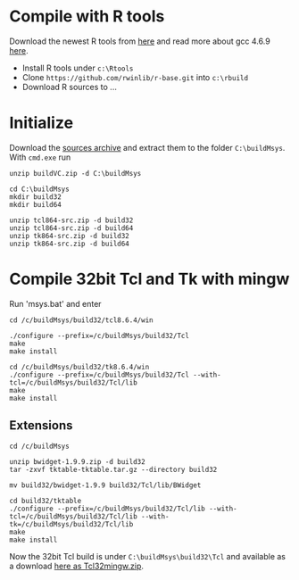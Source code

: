 
# Compile with R tools

Download the newest R tools from
[here](https://cran.r-project.org/bin/windows/Rtools/) and read more
about gcc 4.6.9 [here](https://github.com/rwinlib/r-base#readme).

* Install R tools under `c:\Rtools`
* Clone `https://github.com/rwinlib/r-base.git` into `c:\rbuild`
* Download R sources to ...


# Initialize

Download the [sources archive](buildVC.zip) and extract them to the
folder `C:\buildMsys`. With `cmd.exe` run

~~~
unzip buildVC.zip -d C:\buildMsys

cd C:\buildMsys
mkdir build32
mkdir build64

unzip tcl864-src.zip -d build32
unzip tcl864-src.zip -d build64
unzip tk864-src.zip -d build32
unzip tk864-src.zip -d build64
~~~


# Compile 32bit Tcl and Tk with mingw

Run 'msys.bat' and enter

~~~
cd /c/buildMsys/build32/tcl8.6.4/win

./configure --prefix=/c/buildMsys/build32/Tcl
make
make install

cd /c/buildMsys/build32/tk8.6.4/win
./configure --prefix=/c/buildMsys/build32/Tcl --with-tcl=/c/buildMsys/build32/Tcl/lib
make
make install
~~~


## Extensions

~~~
cd /c/buildMsys

unzip bwidget-1.9.9.zip -d build32
tar -zxvf tktable-tktable.tar.gz --directory build32

mv build32/bwidget-1.9.9 build32/Tcl/lib/BWidget

cd build32/tktable
./configure --prefix=/c/buildMsys/build32/Tcl/lib --with-tcl=/c/buildMsys/build32/Tcl/lib --with-tk=/c/buildMsys/build32/Tcl/lib
make
make install
~~~

Now the 32bit Tcl build is under `C:\buildMsys\build32\Tcl` and
available as a download [here as Tcl32mingw.zip](Tcl32mingw.zip).


